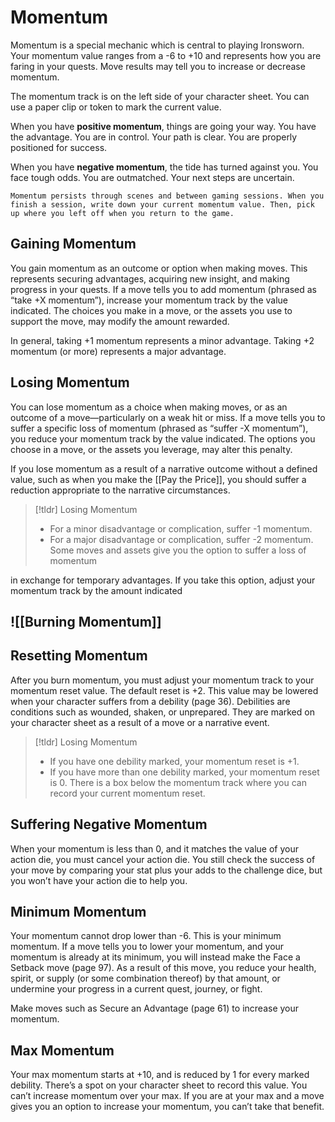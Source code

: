 # Momentum
Momentum is a special mechanic which is central to playing Ironsworn. Your momentum value ranges from a -6 to +10 and represents how you are faring in your quests. Move results may tell you to increase or decrease momentum.

The momentum track is on the left side of your character sheet. You can use a paper clip or token to mark the current value.

When you have **positive momentum**, things are going your way. You have the advantage. You are in control. Your path is clear. You are properly positioned for success.

When you have **negative momentum**, the tide has turned against you. You face tough odds. You are outmatched. Your next steps are uncertain.

	Momentum persists through scenes and between gaming sessions. When you finish a session, write down your current momentum value. Then, pick up where you left off when you return to the game.

## Gaining Momentum
You gain momentum as an outcome or option when making moves. This represents securing advantages, acquiring new insight, and making progress in your quests. If a move tells you to add momentum (phrased as “take +X momentum”), increase your momentum track by the value indicated. The choices you make in a move, or the assets you use to support the move, may modify the amount rewarded.

In general, taking +1 momentum represents a minor advantage. Taking +2 momentum (or more) represents a major advantage.

## Losing Momentum
You can lose momentum as a choice when making moves, or as an outcome of a move—particularly on a weak hit or miss. If a move tells you to suffer a specific loss of momentum (phrased as “suffer -X momentum”), you reduce your momentum track by the value indicated. The options you choose in a move, or the assets you leverage, may alter this penalty.

If you lose momentum as a result of a narrative outcome without a defined value, such as when you make the [[Pay the Price]], you should suffer a reduction appropriate to the narrative circumstances.

>[!tldr] Losing Momentum
>- For a minor disadvantage or complication, suffer -1 momentum.
>- For a major disadvantage or complication, suffer -2 momentum. Some moves and assets give you the option to suffer a loss of momentum

in exchange for temporary advantages. If you take this option, adjust your momentum track by the amount indicated

## ![[Burning Momentum]]

## Resetting Momentum
After you burn momentum, you must adjust your momentum track to your momentum reset value. The default reset is +2. This value may be lowered when your character suffers from a debility (page 36). Debilities are conditions such as wounded, shaken, or unprepared. They are marked on your character sheet as a result of a move or a narrative event.
>[!tldr] Losing Momentum
>- If you have one debility marked, your momentum reset is +1.
>- If you have more than one debility marked, your momentum reset is 0. There is a box below the momentum track where you can record your current momentum reset.
## Suffering Negative Momentum
When your momentum is less than 0, and it matches the value of your action die, you must cancel your action die. You still check the success of your move by comparing your stat plus your adds to the challenge dice, but you won’t have your action die to help you.

## Minimum Momentum
Your momentum cannot drop lower than -6. This is your minimum momentum. If a move tells you to lower your momentum, and your momentum is already at its minimum, you will instead make the Face a Setback move (page 97). As a result of this move, you reduce your health, spirit, or supply (or some combination thereof) by that amount, or undermine your progress in a current quest, journey, or fight.

Make moves such as Secure an Advantage (page 61) to increase your momentum.

## Max Momentum
Your max momentum starts at +10, and is reduced by 1 for every marked debility. There’s a spot on your character sheet to record this value. You can’t increase momentum over your max. If you are at your max and a move gives you an option to increase your momentum, you can’t take that benefit.